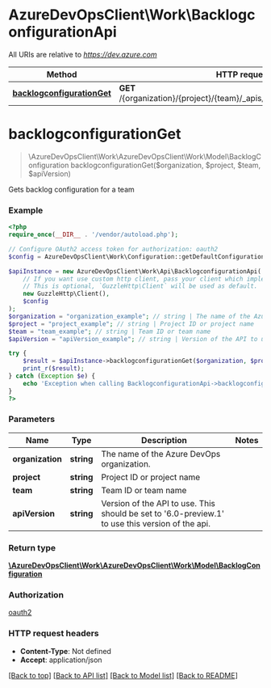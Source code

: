 # AzureDevOpsClient\Work\BacklogconfigurationApi

All URIs are relative to *https://dev.azure.com*

Method | HTTP request | Description
------------- | ------------- | -------------
[**backlogconfigurationGet**](BacklogconfigurationApi.md#backlogconfigurationGet) | **GET** /{organization}/{project}/{team}/_apis/work/backlogconfiguration | 


# **backlogconfigurationGet**
> \AzureDevOpsClient\Work\AzureDevOpsClient\Work\Model\BacklogConfiguration backlogconfigurationGet($organization, $project, $team, $apiVersion)



Gets backlog configuration for a team

### Example
```php
<?php
require_once(__DIR__ . '/vendor/autoload.php');

// Configure OAuth2 access token for authorization: oauth2
$config = AzureDevOpsClient\Work\Configuration::getDefaultConfiguration()->setAccessToken('YOUR_ACCESS_TOKEN');

$apiInstance = new AzureDevOpsClient\Work\Api\BacklogconfigurationApi(
    // If you want use custom http client, pass your client which implements `GuzzleHttp\ClientInterface`.
    // This is optional, `GuzzleHttp\Client` will be used as default.
    new GuzzleHttp\Client(),
    $config
);
$organization = "organization_example"; // string | The name of the Azure DevOps organization.
$project = "project_example"; // string | Project ID or project name
$team = "team_example"; // string | Team ID or team name
$apiVersion = "apiVersion_example"; // string | Version of the API to use.  This should be set to '6.0-preview.1' to use this version of the api.

try {
    $result = $apiInstance->backlogconfigurationGet($organization, $project, $team, $apiVersion);
    print_r($result);
} catch (Exception $e) {
    echo 'Exception when calling BacklogconfigurationApi->backlogconfigurationGet: ', $e->getMessage(), PHP_EOL;
}
?>
```

### Parameters

Name | Type | Description  | Notes
------------- | ------------- | ------------- | -------------
 **organization** | **string**| The name of the Azure DevOps organization. |
 **project** | **string**| Project ID or project name |
 **team** | **string**| Team ID or team name |
 **apiVersion** | **string**| Version of the API to use.  This should be set to &#39;6.0-preview.1&#39; to use this version of the api. |

### Return type

[**\AzureDevOpsClient\Work\AzureDevOpsClient\Work\Model\BacklogConfiguration**](../Model/BacklogConfiguration.md)

### Authorization

[oauth2](../../README.md#oauth2)

### HTTP request headers

 - **Content-Type**: Not defined
 - **Accept**: application/json

[[Back to top]](#) [[Back to API list]](../../README.md#documentation-for-api-endpoints) [[Back to Model list]](../../README.md#documentation-for-models) [[Back to README]](../../README.md)

